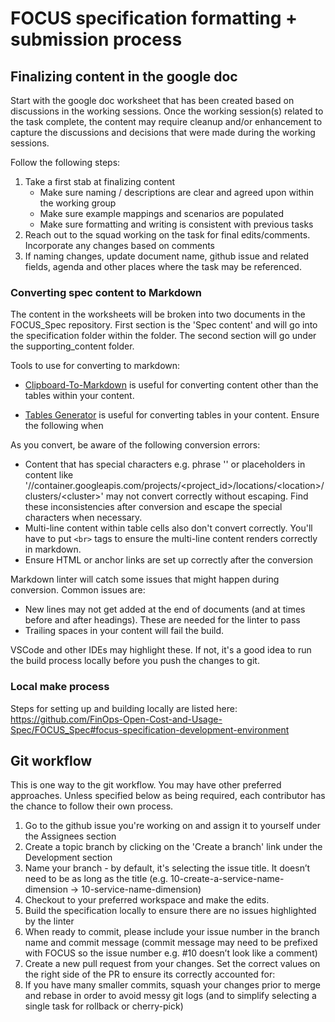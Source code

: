 # FOCUS specification formatting + submission process


## Finalizing content in the google doc

Start with the google doc worksheet that has been created based on discussions in the working sessions. Once the working session(s) related to the task complete, the content may require cleanup and/or enhancement to capture the discussions and decisions that were made during the working sessions. 

Follow the following steps:

1. Take a first stab at finalizing content
   * Make sure naming / descriptions are clear and agreed upon within the working group
   * Make sure example mappings and scenarios are populated
   * Make sure formatting and writing is consistent with previous tasks
2. Reach out to the squad working on the task for final edits/comments. Incorporate any changes based on comments
3. If naming changes, update document name, github issue and related fields, agenda and other places where the task may be referenced.

### Converting spec content to Markdown

The content in the worksheets will be broken into two documents in the FOCUS_Spec repository. First section is the 'Spec content' and will go into the specification folder within the folder. The second section will go under the supporting_content folder.

Tools to use for converting to markdown:
- [Clipboard-To-Markdown](https://euangoddard.github.io/clipboard2markdown/) is useful for converting content other than the tables within your content.

- [Tables Generator](https://www.tablesgenerator.com/markdown_tables#) is useful for converting tables in your content. Ensure the following when

As you convert, be aware of the following conversion errors:
- Content that has special characters e.g. phrase '<not specified>' or placeholders in content like '//container.googleapis.com/projects/<project_id>/locations/\<location>/clusters/\<cluster>' may not convert correctly without escaping. Find these inconsistencies after conversion and escape the special characters when necessary. 
- Multi-line content within table cells also don't convert correctly. You'll have to put `<br>` tags to ensure the multi-line content renders correctly in markdown.
- Ensure HTML or anchor links are set up correctly after the conversion

Markdown linter will catch some issues that might happen during conversion. Common issues are:

- New lines may not get added at the end of documents (and at times before and after headings). These are needed for the linter to pass
- Trailing spaces in your content will fail the build.

VSCode and other IDEs may highlight these. If not, it's a good idea to run the build process locally before you push the changes to git. 

### Local make process

Steps for setting up and building locally are listed here: <https://github.com/FinOps-Open-Cost-and-Usage-Spec/FOCUS_Spec#focus-specification-development-environment> 

Git workflow
------------

This is one way to the git workflow. You may have other preferred approaches. Unless specified below as being required, each contributor has the chance to follow their own process.

1.  Go to the github issue you're working on and assign it to yourself under the Assignees section
2.  Create a topic branch by clicking on the 'Create a branch' link under the Development section
3. Name your branch - by default, it's selecting the issue title. It doesn’t need to be as long as the title (e.g. 10-create-a-service-name-dimension -> 10-service-name-dimension)
4. Checkout to your preferred workspace and make the edits.
5. Build the specification locally to ensure there are no issues highlighted by the linter
6. When ready to commit, please include your issue number in the branch name and commit message (commit message may need to be prefixed with FOCUS so the issue number e.g. #10 doesn’t look like a comment)
7. Create a new pull request from your changes. Set the correct values on the right side of the PR to ensure its correctly accounted for:
8. If you have many smaller commits, squash your changes prior to merge and rebase in order to avoid messy git logs (and to simplify selecting a single task for rollback or cherry-pick)
